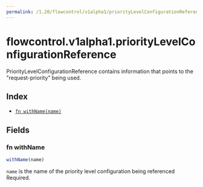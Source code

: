 ```yaml
---
permalink: /1.20/flowcontrol/v1alpha1/priorityLevelConfigurationReference/
---
```


# flowcontrol.v1alpha1.priorityLevelConfigurationReference

PriorityLevelConfigurationReference contains information that points to the "request-priority" being used.

## Index

* [`fn withName(name)`](#fn-withname)

## Fields

### fn withName

```ts
withName(name)
```

`name` is the name of the priority level configuration being referenced Required.